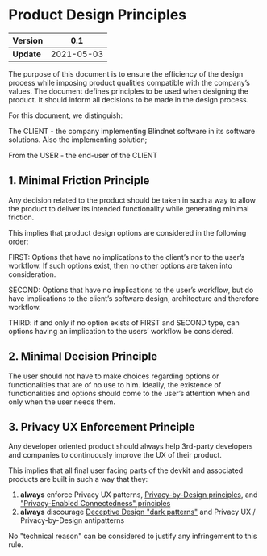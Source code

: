 # Product Design Principles

|  Version | 0.1 |
| -------- | --- |
| **Update** | 2021-05-03

The purpose of this document is to ensure the efficiency of the design process while imposing product qualities compatible with the company’s values.
The document defines principles to be used when designing the product.
It should inform all decisions to be made in the design process.

For this document, we distinguish:

The CLIENT - the company implementing Blindnet software in its software solutions. Also the implementing solution;

From the USER - the end-user of the CLIENT

## 1. Minimal Friction Principle

Any decision related to the product should be taken in such a way to allow the product to deliver its intended functionality while generating minimal friction.

This implies that product design options are considered in the following order:

FIRST: Options that have no implications to the client’s nor to the user’s workflow. If such options exist, then no other options are taken into consideration.

SECOND: Options that have no implications to the user’s workflow, but do have implications to the client’s software design, architecture and therefore workflow. 

THIRD: if and only if no option exists of FIRST and SECOND type, can options having an implication to the users’ workflow be considered.

## 2. Minimal Decision Principle

The user should not have to make choices regarding options or functionalities that are of no use to him. Ideally, the existence of functionalities and options should come to the user’s attention when and only when the user needs them.

## 3. Privacy UX Enforcement Principle

Any developer oriented product should always help 3rd-party developers and companies to continuously improve the UX of their product.

This implies that all final user facing parts of the devkit and associated products are built in such a way that they:

1. **always** enforce Privacy UX patterns, [Privacy-by-Design principles](https://en.wikipedia.org/wiki/Privacy_by_design#Foundational_principles), and ["Privacy-Enabled Connectedness" principles](./notion-of-privacy/notion-of-privacy.md#privacy-enabled-connectedness)
2. **always** discourage [Deceptive Design "dark patterns"](https://en.wikipedia.org/wiki/Dark_pattern) and Privacy UX / Privacy-by-Design antipatterns

No "technical reason" can be considered to justify any infringement to this rule.
